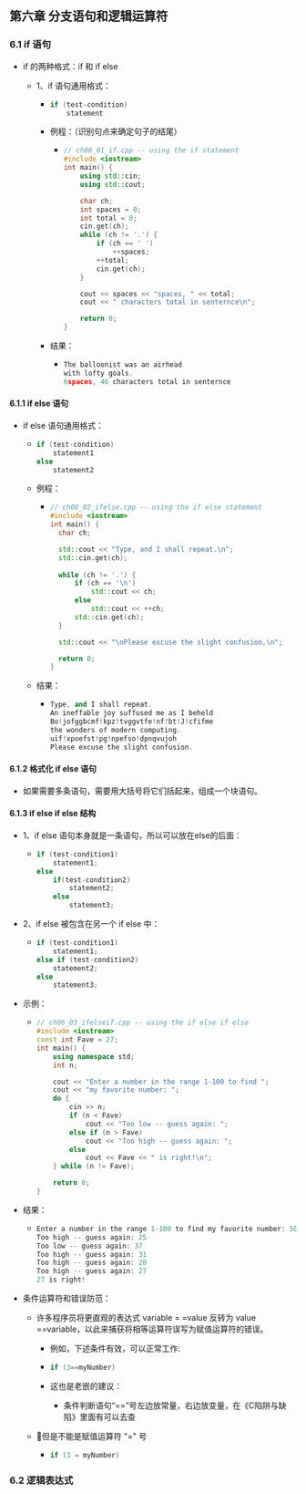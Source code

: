 ## 第六章 分支语句和逻辑运算符

### 6.1 if 语句

* if 的两种格式：if 和 if else

  * 1、if 语句通用格式：

    * ```c++
      if (test-condition)
          statement
      ```

    * 例程：（识别句点来确定句子的结尾）

      * ```c++
        // ch06_01_if.cpp -- using the if statement
        #include <iostream>
        int main() {
        	using std::cin;
        	using std::cout;
        
        	char ch;
        	int spaces = 0;
        	int total = 0;
        	cin.get(ch);
        	while (ch != '.') {
        		if (ch == ' ')
        			++spaces;
        		++total;
        		cin.get(ch);
        	}
        
        	cout << spaces << "spaces, " << total;
        	cout << " characters total in senternce\n";
        
        	return 0;
        }
        ```

    * 结果：

      * ```c++
        The balloonist was an airhead
        with lofty goals.
        6spaces, 46 characters total in senternce
        ```



#### 6.1.1 if else 语句

* if else 语句通用格式：

  * ```c++
    if (test-condition)
        statement1
    else
        statement2
    ```

  * 例程：

    * ```c++
      // ch06_02_ifelse.cpp -- using the if else statement
      #include <iostream>
      int main() {
      	char ch;
      
      	std::cout << "Type, and I shall repeat.\n";
      	std::cin.get(ch);
      	
      	while (ch != '.') {
      		if (ch == '\n')
      			std::cout << ch;
      		else
      			std::cout << ++ch;
      		std::cin.get(ch);
      	}
      
      	std::cout << "\nPlease excuse the slight confusion.\n";
      
      	return 0;
      }
      ```

  * 结果：

    * ```c++
      Type, and I shall repeat.
      An ineffable joy suffused me as I beheld
      Bo!jofggbcmf!kpz!tvggvtfe!nf!bt!J!cfifme
      the wonders of modern computing.
      uif!xpoefst!pg!npefso!dpnqvujoh
      Please excuse the slight confusion.
      ```



#### 6.1.2 格式化 if else 语句

* 如果需要多条语句，需要用大括号将它们括起来，组成一个块语句。



#### 6.1.3 if else if else 结构

* 1、if else 语句本身就是一条语句，所以可以放在else的后面：

  * ```c++
    if (test-condition1)
        statement1;
    else
        if(test-condition2)
            statement2;
    	else
            statement3;
    ```

* 2、if else 被包含在另一个 if else 中：

  * ```c++
    if (test-condition1)
        statement1;
    else if (test-condition2)
        statement2;
    else
        statement3;
    ```

* 示例：

  * ```c++
    // ch06_03_ifelseif.cpp -- using the if else if else
    #include <iostream>
    const int Fave = 27;
    int main() {
    	using namespace std;
    	int n;
    
    	cout << "Enter a number in the range 1-100 to find ";
    	cout << "my favorite number: ";
    	do {
    		cin >> n;
    		if (n < Fave)
    			cout << "Too low -- guess again: ";
    		else if (n > Fave)
    			cout << "Too high -- guess again: ";
    		else
    			cout << Fave << " is right!\n";
    	} while (n != Fave);
    
    	return 0;
    }
    ```

* 结果：

  * ```c++
    Enter a number in the range 1-100 to find my favorite number: 50
    Too high -- guess again: 25
    Too low -- guess again: 37
    Too high -- guess again: 31
    Too high -- guess again: 28
    Too high -- guess again: 27
    27 is right!
    ```

* 条件运算符和错误防范：

  * 许多程序员将更直观的表达式 variable = =value 反转为 value ==variable，以此来捕获将相等运算符误写为赋值运算符的错误。

    * 例如，下述条件有效，可以正常工作:

    * ```c++
      if (3==myNumber)
      ```

    * 这也是老嵌的建议：

      * 条件判断语句“==”号左边放常量，右边放变量，在《C陷阱与缺陷》里面有可以去查

  * 📌但是不能是赋值运算符 "=" 号

    * ```c++
      if (3 = myNumber)
      ```



### 6.2 逻辑表达式
